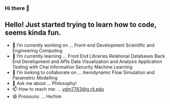 ### Hi there 👋

## Hello! Just started trying to learn how to code, seems kinda fun. 

- 🔭 I’m currently working on ...
Front-end Development
Scientific and Engineering Computing 
- 🌱 I’m currently learning ...
Front End Libraries
Relational Databases
Back End Development and APIs
Data Visualization and Analysis
Application Testing with Chai 
Information Security 
Machine Learning 
- 👯 I’m looking to collaborate on ...
Aerodynamic Flow Simulation and Parametric Modelling
- 💬 Ask me about ...
Philosophy!
- 📫 How to reach me: ...
ydm7743@g.rit.edu
- 😄 Pronouns: ...
He/him
